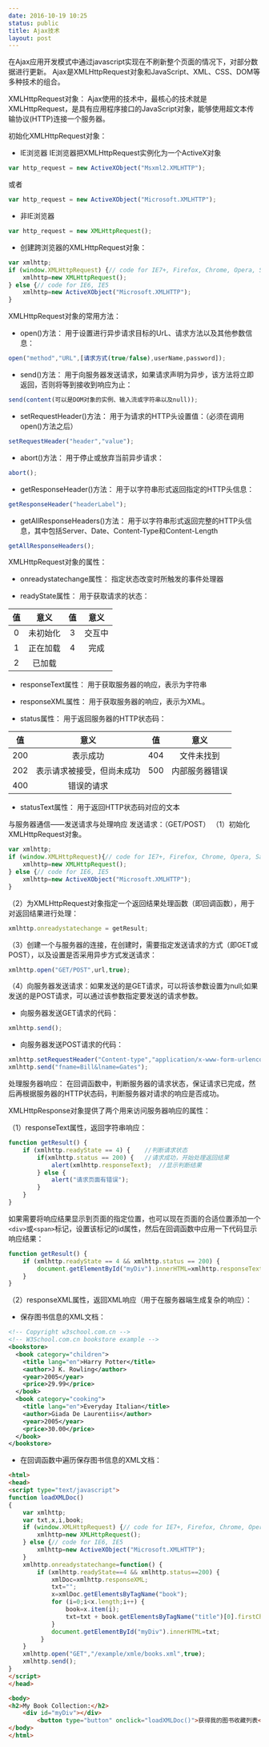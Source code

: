 ```yaml
---
date: 2016-10-19 10:25
status: public
title: Ajax技术
layout: post
---
```


在Ajax应用开发模式中通过javascript实现在不刷新整个页面的情况下，对部分数据进行更新。
Ajax是XMLHttpRequest对象和JavaScript、XML、CSS、DOM等多种技术的组合。

XMLHttpRequest对象：
Ajax使用的技术中，最核心的技术就是XMLHttpRequest，是具有应用程序接口的JavaScript对象，能够使用超文本传输协议(HTTP)连接一个服务器。

初始化XMLHttpRequest对象：

* IE浏览器
IE浏览器把XMLHttpRequest实例化为一个ActiveX对象

```js
var http_request = new ActiveXObject("Msxml2.XMLHTTP");
```

或者

```js
var http_request = new ActiveXObject("Microsoft.XMLHTTP");
```
        
* 非IE浏览器 

```js
var http_request = new XMLHttpRequest();
```
        
* 创建跨浏览器的XMLHttpRequest对象：

```js
var xmlhttp;
if (window.XMLHttpRequest) {// code for IE7+, Firefox, Chrome, Opera, Safari
    xmlhttp=new XMLHttpRequest();
} else {// code for IE6, IE5
    xmlhttp=new ActiveXObject("Microsoft.XMLHTTP");
}
```

XMLHttpRequest对象的常用方法：

* open()方法：
用于设置进行异步请求目标的UrL、请求方法以及其他参数信息：

```js
open("method","URL",[请求方式(true/false),userName,password]);
```

* send()方法：
用于向服务器发送请求，如果请求声明为异步，该方法将立即返回，否则将等到接收到响应为止：

```js
send(content(可以是DOM对象的实例、输入流或字符串以及null));

```     
* setRequestHeader()方法：
用于为请求的HTTP头设置值：（必须在调用open()方法之后）

```js
setRequestHeader("header","value");
```

* abort()方法：
用于停止或放弃当前异步请求：

```js
abort();
```

* getResponseHeader()方法：
用于以字符串形式返回指定的HTTP头信息：

```js
getResponseHeader("headerLabel");
```

* getAllResponseHeaders()方法：
用于以字符串形式返回完整的HTTP头信息，其中包括Server、Date、Content-Type和Content-Length

```js
getAllResponseHeaders();
```

XMLHttpRequest对象的属性：

* onreadystatechange属性：
指定状态改变时所触发的事件处理器

* readyState属性：
用于获取请求的状态：

| 值    | 意义     |值     |意义    |
| :---: |  :---:  | :---: | :---: | 
| 0     | 未初始化 |3      |交互中  |
| 1     | 正在加载 |4      |完成    |
| 2     | 已加载   |       |       |

* responseText属性：
用于获取服务器的响应，表示为字符串

* responseXML属性：
用于获取服务器的响应，表示为XML。

* status属性：
用于返回服务器的HTTP状态码：

| 值   | 意义                     | 值  | 意义         |
| :---:| :---:                   |:---:| :---:       |
| 200  | 表示成功                 | 404 | 文件未找到    |
| 202  | 表示请求被接受，但尚未成功  | 500 | 内部服务器错误|
| 400  | 错误的请求               |      |             |

* statusText属性：
用于返回HTTP状态码对应的文本

与服务器通信——发送请求与处理响应
发送请求：（GET/POST）
（1）初始化XMLHttpRequest对象。

```js
var xmlhttp;
if (window.XMLHttpRequest){// code for IE7+, Firefox, Chrome, Opera, Safari
	xmlhttp=new XMLHttpRequest();
} else {// code for IE6, IE5
	xmlhttp=new ActiveXObject("Microsoft.XMLHTTP");
}
```

（2）为XMLHttpRequest对象指定一个返回结果处理函数（即回调函数），用于对返回结果进行处理：

```js
xmlhttp.onreadystatechange = getResult;
```
（3）创建一个与服务器的连接，在创建时，需要指定发送请求的方式（即GET或POST），以及设置是否采用异步方式发送请求：
 
 ```js
 xmlhttp.open("GET/POST",url,true);
 ```

（4）向服务器发送请求：如果发送的是GET请求，可以将该参数设置为null;如果发送的是POST请求，可以通过该参数指定要发送的请求参数。

* 向服务器发送GET请求的代码：

```js
xmlhttp.send();
```

* 向服务器发送POST请求的代码：
   
```js
xmlhttp.setRequestHeader("Content-type","application/x-www-form-urlencoded");
xmlhttp.send("fname=Bill&lname=Gates");
```
处理服务器响应：
在回调函数中，判断服务器的请求状态，保证请求已完成，然后再根据服务器的HTTP状态码，判断服务器对请求的响应是否成功。

XMLHttpResponse对象提供了两个用来访问服务器响应的属性：

（1）responseText属性，返回字符串响应：

```js
function getResult() {
	if (xmlhttp.readyState == 4) {    //判断请求状态
		if(xmlhttp.status == 200) {   //请求成功，开始处理返回结果
			alert(xmlhttp.responseText);  //显示判断结果
		} else {
			alert("请求页面有错误");
		}
	}
}
```

如果需要将响应结果显示到页面的指定位置，也可以现在页面的合适位置添加一个`<div>`或`<span>`标记，设置该标记的id属性，然后在回调函数中应用一下代码显示响应结果：

```js
function getResult() {
	if (xmlhttp.readyState == 4 && xmlhttp.status == 200) {
		document.getElementById("myDiv").innerHTML=xmlhttp.responseText;
	}
}
```
（2）responseXML属性，返回XML响应（用于在服务器端生成复杂的响应）：

* 保存图书信息的XML文档：

```xml
<!-- Copyright w3school.com.cn -->
<!-- W3School.com.cn bookstore example -->
<bookstore>
  <book category="children">
    <title lang="en">Harry Potter</title>
    <author>J K. Rowling</author>
    <year>2005</year>
    <price>29.99</price>
  </book>
  <book category="cooking">
    <title lang="en">Everyday Italian</title>
    <author>Giada De Laurentiis</author>
    <year>2005</year>
    <price>30.00</price>
  </book>
</bookstore>
```

* 在回调函数中遍历保存图书信息的XML文档：

```html
<html>
<head>
<script type="text/javascript">
function loadXMLDoc()
{
    var xmlhttp;
    var txt,x,i,book;
    if (window.XMLHttpRequest) {// code for IE7+, Firefox, Chrome, Opera, Safari
        xmlhttp=new XMLHttpRequest();
    } else {// code for IE6, IE5
        xmlhttp=new ActiveXObject("Microsoft.XMLHTTP");
    }
    xmlhttp.onreadystatechange=function() {
        if (xmlhttp.readyState==4 && xmlhttp.status==200) {
            xmlDoc=xmlhttp.responseXML;
            txt="";
            x=xmlDoc.getElementsByTagName("book");
            for (i=0;i<x.length;i++) {
                book=x.item(i);
                txt=txt + book.getElementsByTagName("title")[0].firstChild.data + "<br />";
            }
            document.getElementById("myDiv").innerHTML=txt;
         }
    }
    xmlhttp.open("GET","/example/xmle/books.xml",true);
    xmlhttp.send();
}
</script>
</head>

<body>
<h2>My Book Collection:</h2>
    <div id="myDiv"></div>
        <button type="button" onclick="loadXMLDoc()">获得我的图书收藏列表</button>
</body>
</html>
```